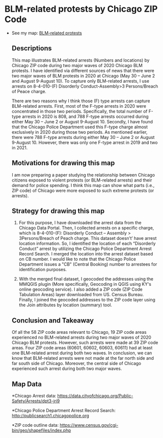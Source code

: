 # BLM-related protests by Chicago ZIP Code
<ul>
	<li>See my map: <a href="https://ikhwan2025.github.io/chicago-BLMprotests/">BLM-related protests</a></li>

<!-- /TOC -->

## Descriptions

This map illustrates BLM-related arrests (Numbers and locations) by Chicago ZIP code during two major waves of 2020 Chicago BLM protests. I have identified via different sources of news that there were two major waves of BLM protests in 2020 at Chicago (May 30 – June 2 and August 9-August 10). To capture only BLM-related arrests, I use arrests on 8-4-010-(F) Disorderly Conduct-Assembly>3 Persons/Breach of Peace charge.

There are two reasons why I think those (F) type arrests can capture BLM-related arrests. First, most of the F-type arrests in 2020 were concentrated in those two periods. Specifically, the total number of F-type arrests in 2020 is 808, and 788 F-type arrests occurred during either May 30 – June 2 or August 9-August 10. Secondly, I have found that the Chicago Police Department used this F-type charge almost exclusively in 2020 during those two periods. As mentioned earlier, there were 788 F-type arrests during either May 30 – June 2 or August 9-August 10. However, there was only one F-type arrest in 2019 and two in 2021. 

<!-- /TOC -->

## Motivations for drawing this map
I am now preparing a paper studying the relationship between Chicago citizens exposed to violent protests (or BLM-related arrests) and their demand for police spending. I think this map can show what parts (i.e., ZIP code) of Chicago were more exposed to such extreme protests (or arrests).

## Strategy for drawing this map
1. For this purpose, I have downloaded the arrest data from the Chicago Data Portal. Then, I collected arrests on a specific charge, which is 8-4-010-(F): Disorderly Conduct – Assembly > 3Persons/Breach of Peach charge. This dataset doesn’t’ have arrest location information. So, I identified the location of each “Disorderly Conduct” arrest by utilizing the Chicago Police Department Arrest Record Search. I merged the location into the arrest dataset based on CB number. I would like to note that the Chicago Police Department issues a "CB" (Central Booking) number to arrestees for identification purposes. 

2. With the merged final dataset, I geocoded the addresses using the MMQGIS plugin (More specifically, Geocoding in QGIS using KY's online geocoding service). I also added a ZIP code (ZIP Code Tabulation Areas) layer downloaded from US. Census Bureau. Finally, I joined the geocoded addresses to the ZIP code layer using the Join attributes by location (summary) tool.  

<!-- /TOC -->

## Conclusion and Takeaway
Of all the 58 ZIP code areas relevant to Chicago, 19 ZIP code areas experienced no BLM-related arrests during two major waves of 2020 Chicago BLM protests. However, such arrests were made at 39 ZIP code areas. Four ZIP code areas (60601, 60602, 60603, 60611) had at least one BLM-related arrest during both two waves. In conclusion, we can know that BLM-related arrests were not made at the far north side and far south side of Chicago. Moreover, the central side of Chicago experienced such arrest during both two major waves. 


## Map Data 
*Chicago Arrest data: https://data.cityofchicago.org/Public-Safety/Arrests/dpt3-jri9 

*Chicago Police Department Arrest Record Search: http://publicsearch1.chicagopolice.org

*ZIP code outline data: https://www.census.gov/cgi-bin/geo/shapefiles/index.php
